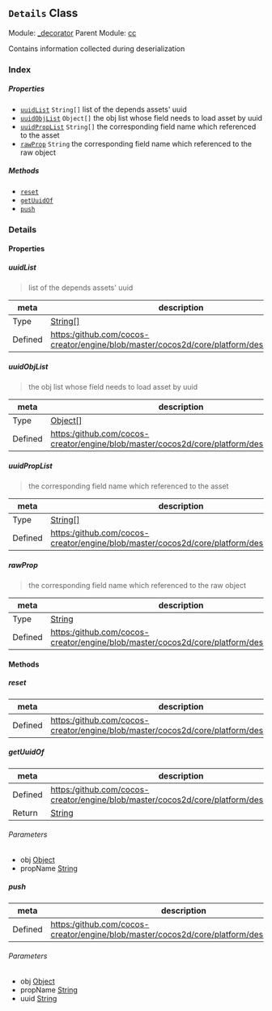 ## `Details` Class



Module: [_decorator](../modules/_decorator.md)
Parent Module: [cc](../modules/cc.md)




Contains information collected during deserialization

### Index

##### Properties

  - [`uuidList`](#uuidlist) `String[]` list of the depends assets' uuid
  - [`uuidObjList`](#uuidobjlist) `Object[]` the obj list whose field needs to load asset by uuid
  - [`uuidPropList`](#uuidproplist) `String[]` the corresponding field name which referenced to the asset
  - [`rawProp`](#rawprop) `String` the corresponding field name which referenced to the raw object



##### Methods

  - [`reset`](#reset) 
  - [`getUuidOf`](#getuuidof) 
  - [`push`](#push) 



### Details


#### Properties


##### uuidList

> list of the depends assets' uuid

| meta | description |
|------|-------------|
| Type | <a href="https://developer.mozilla.org/en/JavaScript/Reference/Global_Objects/String" class="crosslink external" target="_blank">String[]</a> |
| Defined | [https:/github.com/cocos-creator/engine/blob/master/cocos2d/core/platform/deserialize.js:49](https:/github.com/cocos-creator/engine/blob/master/cocos2d/core/platform/deserialize.js#L49) |



##### uuidObjList

> the obj list whose field needs to load asset by uuid

| meta | description |
|------|-------------|
| Type | <a href="https://developer.mozilla.org/en/JavaScript/Reference/Global_Objects/Object" class="crosslink external" target="_blank">Object[]</a> |
| Defined | [https:/github.com/cocos-creator/engine/blob/master/cocos2d/core/platform/deserialize.js:54](https:/github.com/cocos-creator/engine/blob/master/cocos2d/core/platform/deserialize.js#L54) |



##### uuidPropList

> the corresponding field name which referenced to the asset

| meta | description |
|------|-------------|
| Type | <a href="https://developer.mozilla.org/en/JavaScript/Reference/Global_Objects/String" class="crosslink external" target="_blank">String[]</a> |
| Defined | [https:/github.com/cocos-creator/engine/blob/master/cocos2d/core/platform/deserialize.js:59](https:/github.com/cocos-creator/engine/blob/master/cocos2d/core/platform/deserialize.js#L59) |



##### rawProp

> the corresponding field name which referenced to the raw object

| meta | description |
|------|-------------|
| Type | <a href="https://developer.mozilla.org/en/JavaScript/Reference/Global_Objects/String" class="crosslink external" target="_blank">String</a> |
| Defined | [https:/github.com/cocos-creator/engine/blob/master/cocos2d/core/platform/deserialize.js:65](https:/github.com/cocos-creator/engine/blob/master/cocos2d/core/platform/deserialize.js#L65) |






<!-- Method Block -->
#### Methods


##### reset



| meta | description |
|------|-------------|
| Defined | [https:/github.com/cocos-creator/engine/blob/master/cocos2d/core/platform/deserialize.js:71](https:/github.com/cocos-creator/engine/blob/master/cocos2d/core/platform/deserialize.js#L71) |



##### getUuidOf



| meta | description |
|------|-------------|
| Defined | [https:/github.com/cocos-creator/engine/blob/master/cocos2d/core/platform/deserialize.js:92](https:/github.com/cocos-creator/engine/blob/master/cocos2d/core/platform/deserialize.js#L92) |
| Return 		 | <a href="https://developer.mozilla.org/en/JavaScript/Reference/Global_Objects/String" class="crosslink external" target="_blank">String</a> 

###### Parameters
- obj <a href="https://developer.mozilla.org/en/JavaScript/Reference/Global_Objects/Object" class="crosslink external" target="_blank">Object</a> 
- propName <a href="https://developer.mozilla.org/en/JavaScript/Reference/Global_Objects/String" class="crosslink external" target="_blank">String</a> 


##### push



| meta | description |
|------|-------------|
| Defined | [https:/github.com/cocos-creator/engine/blob/master/cocos2d/core/platform/deserialize.js:106](https:/github.com/cocos-creator/engine/blob/master/cocos2d/core/platform/deserialize.js#L106) |

###### Parameters
- obj <a href="https://developer.mozilla.org/en/JavaScript/Reference/Global_Objects/Object" class="crosslink external" target="_blank">Object</a> 
- propName <a href="https://developer.mozilla.org/en/JavaScript/Reference/Global_Objects/String" class="crosslink external" target="_blank">String</a> 
- uuid <a href="https://developer.mozilla.org/en/JavaScript/Reference/Global_Objects/String" class="crosslink external" target="_blank">String</a> 



